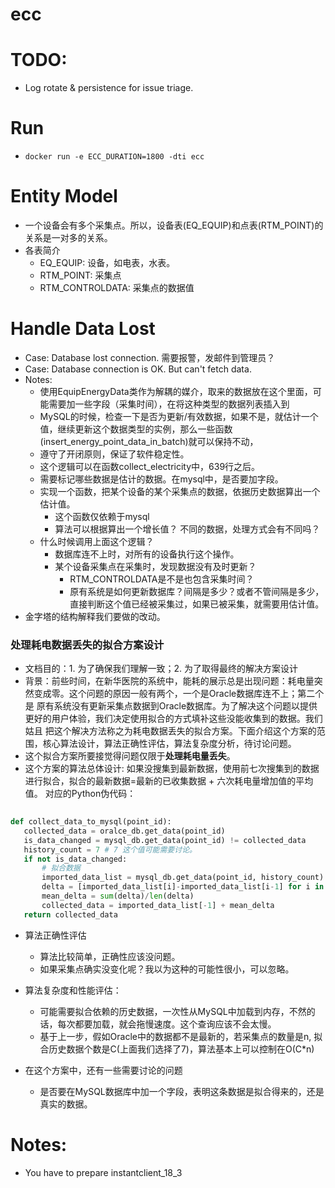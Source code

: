# ecc

# TODO:
* Log rotate & persistence for issue triage.

# Run
* `docker run -e ECC_DURATION=1800 -dti ecc`


# Entity Model
* 一个设备会有多个采集点。所以，设备表(EQ_EQUIP)和点表(RTM_POINT)的关系是一对多的关系。
* 各表简介
    * EQ_EQUIP: 设备，如电表，水表。
    * RTM_POINT: 采集点
    * RTM_CONTROLDATA: 采集点的数据值

# Handle Data Lost
* Case: Database lost connection. 需要报警，发邮件到管理员？
* Case: Database connection is OK. But can't fetch data.
* Notes:
    * 使用EquipEnergyData类作为解耦的媒介，取来的数据放在这个里面，可能需要加一些字段（采集时间），在将这种类型的数据列表插入到
    * MySQL的时候，检查一下是否为更新/有效数据，如果不是，就估计一个值，继续更新这个数据类型的实例，那么一些函数(insert_energy_point_data_in_batch)就可以保持不动，
    * 遵守了开闭原则，保证了软件稳定性。
    * 这个逻辑可以在函数collect_electricity中，639行之后。
    * 需要标记哪些数据是估计的数据。在mysql中，是否要加字段。
    * 实现一个函数，把某个设备的某个采集点的数据，依据历史数据算出一个估计值。
        * 这个函数仅依赖于mysql
        * 算法可以根据算出一个增长值？ 不同的数据，处理方式会有不同吗？
    * 什么时候调用上面这个逻辑？
        * 数据库连不上时，对所有的设备执行这个操作。
        * 某个设备采集点在采集时，发现数据没有及时更新？
            * RTM_CONTROLDATA是不是也包含采集时间？
            * 原有系统是如何更新数据库？间隔是多少？或者不管间隔是多少，直接判断这个值已经被采集过，如果已被采集，就需要用估计值。
 * 金字塔的结构解释我们要做的改动。
 
 ### 处理耗电数据丢失的拟合方案设计
 * 文档目的：1. 为了确保我们理解一致；2. 为了取得最终的解决方案设计
 * 背景：前些时间，在新华医院的系统中，能耗的展示总是出现问题：耗电量突然变成零。这个问题的原因一般有两个，一个是Oracle数据库连不上；第二个是
 原有系统没有更新采集点数据到Oracle数据库。为了解决这个问题以提供更好的用户体验，我们决定使用拟合的方式填补这些没能收集到的数据。我们姑且
 把这个解决方法称之为耗电数据丢失的拟合方案。下面介绍这个方案的范围，核心算法设计，算法正确性评估，算法复杂度分析，待讨论问题。
 * 这个拟合方案所要接觉得问题仅限于**处理耗电量丢失**。
 * 这个方案的算法总体设计: 如果没搜集到最新数据，使用前七次搜集到的数据进行拟合，拟合的最新数据=最新的已收集数据 + 六次耗电量增加值的平均值。
 对应的Python伪代码：
 
 ```python
         
def collect_data_to_mysql(point_id):
    collected_data = oralce_db.get_data(point_id)
    is_data_changed = mysql_db.get_data(point_id) != collected_data
    history_count = 7 # 7 这个值可能需要讨论。
    if not is_data_changed:
        # 拟合数据 
        imported_data_list = mysql_db.get_data(point_id, history_count)
        delta = [imported_data_list[i]-imported_data_list[i-1] for i in range(1,len(imported_data_list))]
        mean_delta = sum(delta)/len(delta)
        collected_data = imported_data_list[-1] + mean_delta
    return collected_data      
```

 * 算法正确性评估
    * 算法比较简单，正确性应该没问题。
    * 如果采集点确实没变化呢？我以为这种的可能性很小，可以忽略。
    
 * 算法复杂度和性能评估：
    * 可能需要拟合依赖的历史数据，一次性从MySQL中加载到内存，不然的话，每次都要加载，就会拖慢速度。这个查询应该不会太慢。
    * 基于上一步，假如Oracle中的数据都不是最新的，若采集点的数量是n, 拟合历史数据个数是C(上面我们选择了7)，算法基本上可以控制在O(C*n)

 * 在这个方案中，还有一些需要讨论的问题
    * 是否要在MySQL数据库中加一个字段，表明这条数据是拟合得来的，还是真实的数据。
 

# Notes:
* You have to prepare instantclient\_18\_3
